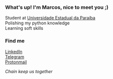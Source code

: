 ### What's up! I'm Marcos, nice to meet you ;)

Student at [Universidade Estadual da Paraíba](https://uepb.edu.br/) <br>
Polishing my python knowledge <br>
Learning soft skills <br>

### Find me
[LinkedIn](https://www.linkedin.com/in/marcos-emanuel-438a0a24a/) <br>
[Telegram](https://t.me/putzmarcos) <br>
[Protonmail](mailto:marcossouzacg2004@proton.me) <br>

*Chain keep us together*
